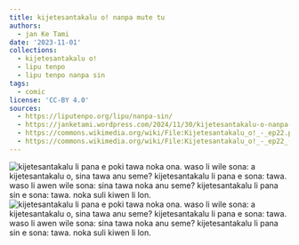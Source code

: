 ```yaml
---
title: kijetesantakalu o! nanpa mute tu
authors:
  - jan Ke Tami
date: '2023-11-01'
collections:
  - kijetesantakalu o!
  - lipu tenpo
  - lipu tenpo nanpa sin
tags:
  - comic
license: 'CC-BY 4.0'
sources:
  - https://liputenpo.org/lipu/nanpa-sin/
  - https://janketami.wordpress.com/2024/11/30/kijetesantakalu-o-nanpa-mute-wan/
  - https://commons.wikimedia.org/wiki/File:Kijetesantakalu_o!_-_ep22.png
  - https://commons.wikimedia.org/wiki/File:Kijetesantakalu_o!_-_ep22_(sitelen_pona).png
---
```


![kijetesantakalu li pana e poki tawa noka ona. waso li wile sona: a kijetesantakalu o, sina tawa anu seme? kijetesantakalu li pana e sona: tawa. waso li awen wile sona: sina tawa noka anu seme? kijetesantakalu li pana sin e sona: tawa. noka suli kiwen li lon.](https://upload.wikimedia.org/wikipedia/commons/a/a2/Kijetesantakalu_o%21_-_ep22.png)
![kijetesantakalu li pana e poki tawa noka ona. waso li wile sona: a kijetesantakalu o, sina tawa anu seme? kijetesantakalu li pana e sona: tawa. waso li awen wile sona: sina tawa noka anu seme? kijetesantakalu li pana sin e sona: tawa. noka suli kiwen li lon.](https://upload.wikimedia.org/wikipedia/commons/9/9b/Kijetesantakalu_o%21_-_ep22_%28sitelen_pona%29.png)